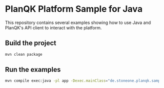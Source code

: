 # PlanQK Platform Sample for Java

This repository contains several examples showing how to use Java and PlanQK's API client to interact with the platform.

## Build the project

```bash
mvn clean package
```

## Run the examples

```bash
mvn compile exec:java -pl app -Dexec.mainClass="de.stoneone.planqk.samples.AuthenticationSample"
```
